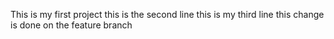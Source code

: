 This is my first project
this is the second line 
this is my third line
this change is done on the feature branch